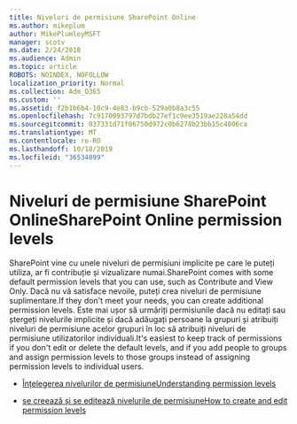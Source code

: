 ```yaml
---
title: Niveluri de permisiune SharePoint Online
ms.author: mikeplum
author: MikePlumleyMSFT
manager: scotv
ms.date: 2/24/2018
ms.audience: Admin
ms.topic: article
ROBOTS: NOINDEX, NOFOLLOW
localization_priority: Normal
ms.collection: Adm_O365
ms.custom: ''
ms.assetid: f2b1b6b4-10c9-4e83-b9cb-529a0b8a3c55
ms.openlocfilehash: 7c9170093797d7bdb27ef1c9ee3519ae228a54dd
ms.sourcegitcommit: 037331d71f06750d972c0b6278b23bb15c4806ca
ms.translationtype: MT
ms.contentlocale: ro-RO
ms.lasthandoff: 10/18/2019
ms.locfileid: "36534899"
---
```

# <a name="sharepoint-online-permission-levels"></a><span data-ttu-id="41528-102">Niveluri de permisiune SharePoint Online</span><span class="sxs-lookup"><span data-stu-id="41528-102">SharePoint Online permission levels</span></span>

<span data-ttu-id="41528-103">SharePoint vine cu unele niveluri de permisiuni implicite pe care le puteți utiliza, ar fi contribuție și vizualizare numai.</span><span class="sxs-lookup"><span data-stu-id="41528-103">SharePoint comes with some default permission levels that you can use, such as Contribute and View Only.</span></span> <span data-ttu-id="41528-104">Dacă nu vă satisface nevoile, puteți crea niveluri de permisiune suplimentare.</span><span class="sxs-lookup"><span data-stu-id="41528-104">If they don't meet your needs, you can create additional permission levels.</span></span> <span data-ttu-id="41528-105">Este mai ușor să urmăriți permisiunile dacă nu editați sau ștergeți nivelurile implicite și dacă adăugați persoane la grupuri și atribuiți niveluri de permisiune acelor grupuri în loc să atribuiți niveluri de permisiune utilizatorilor individuali.</span><span class="sxs-lookup"><span data-stu-id="41528-105">It's easiest to keep track of permissions if you don't edit or delete the default levels, and if you add people to groups and assign permission levels to those groups instead of assigning permission levels to individual users.</span></span>
  
- [<span data-ttu-id="41528-106">Înțelegerea nivelurilor de permisiune</span><span class="sxs-lookup"><span data-stu-id="41528-106">Understanding permission levels</span></span>](https://go.microsoft.com/fwlink/?linkid=867071)
    
- [<span data-ttu-id="41528-107">se creează și se editează nivelurile de permisiune</span><span class="sxs-lookup"><span data-stu-id="41528-107">How to create and edit permission levels</span></span>](https://go.microsoft.com/fwlink/?linkid=867072)
    

